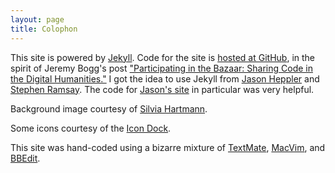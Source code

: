 ```yaml
---
layout: page
title: Colophon
---
```


This site is powered by [Jekyll]. Code for the site is [hosted at GitHub][site code], in the spirit of Jeremy Bogg's post ["Participating in the Bazaar: Sharing Code in the Digital Humanities."][bazaar] I got the idea to use Jekyll from [Jason Heppler][] and [Stephen Ramsay][]. The code for [Jason's site][] in particular was very helpful.

Background image courtesy of [Silvia Hartmann][].

Some icons courtesy of the [Icon Dock][].

This site was hand-coded using a bizarre mixture of [TextMate][], [MacVim][], and [BBEdit][].


[jekyll]: http://jekyllrb.com/
[site code]: https://github.com/lmullen/lincolnmullen.com
[stephen ramsay]: http://lenz.unl.edu/2011/06/13/back-to-the-roots-web-with-jekyll.html
[jason heppler]: http://www.jasonheppler.org/migrating-to-jekyll.html
[jason's site]: https://github.com/hepplerj/jekyll-blog
[silvia hartmann]: http://silviahartmann.com/background-tile-art/5b-canvas-hemp-cotton-bamboo.php
[icon dock]: http://icondock.com/free/vector-social-media-icons
[bazaar]: http://clioweb.org/2010/06/10/participating-in-the-bazaar-sharing-code-in-the-digital-humanities/
[textmate]: http://macromates.com/
[macvim]: http://code.google.com/p/macvim/
[bbedit]: http://www.barebones.com/products/bbedit/